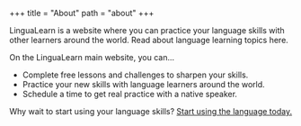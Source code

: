 +++
title = "About"
path = "about"
+++

LinguaLearn is a website where you can practice your language skills with other learners around the world. Read about language learning topics here.

On the LinguaLearn main website, you can...
- Complete free lessons and challenges to sharpen your skills.
- Practice your new skills with language learners around the world.
- Schedule a time to get real practice with a native speaker.

Why wait to start using your language skills? [Start using the language today.](https://www.lingualearn.net)


